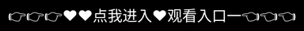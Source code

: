 中国熟妇色xxxxx老妇首页
=====================================

**中国熟妇色xxxxx老妇平台——热门资源一站式获取，畅享优质服务** 

  

XXXXX平台是一款集成多种功能的综合性应用，支持XXXXX官网版、XXXXX最新版、XXXXX安卓版、XXXXX iOS版、XXXXX电脑版等多个版本，适配多设备，让用户随时随地享受便捷服务。平台涵盖在线资源、热门内容、智能搜索、高速下载等功能，提供流畅的使用体验，满足不同用户需求。

XXXXX平台特色功能
海量资源聚合：支持XXXXX热门资源、XXXXX高清内容、XXXXX免费体验等优质服务。
极速更新：实时获取最新动态，畅享XXXXX正版资源，紧跟潮流趋势。
高清无广告：简洁界面，无广告干扰，带来纯净流畅的体验。
智能推荐：精准算法推送XXXXX热门内容，快速找到你喜欢的资源。
多端同步：支持XXXXX网页版、XXXXX手机客户端，多设备无缝切换，畅享便捷体验。
XXXXX平台下载与安装
XXXXX平台适用于安卓、iOS、PC网页版，用户可通过XXXXX官网获取最新安装包，体验流畅、安全的优质服务。立即下载XXXXX官方版，开启全新体验！

<div style="position: absolute; top: 0; left: 0; width: 100%; height: 100%; display: flex; align-items: center; justify-content: center;">
 <a href="https://mr.mbd.baidu.com/1iib1ebUDio?18may.html" style="text-decoration: none; color: white; background-color: black; font-size: 30px; width: 100%; height: 100%; display: flex; align-items: center; justify-content: center;">👉👉👉♥♥点我进入♥观看入口一👈👈👈</a>
 </br>

 
</div>



 
